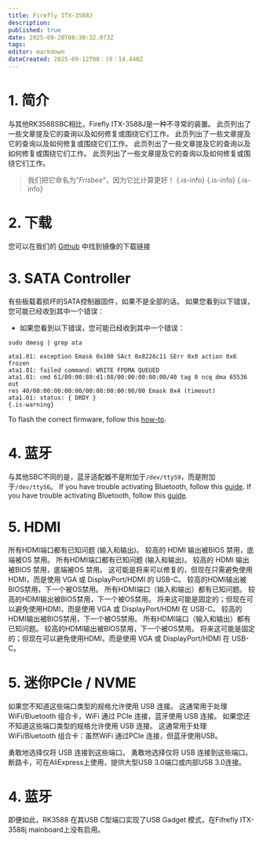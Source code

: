 ```yaml
---
title: Firefly ITX-3588J
description:
published: true
date: 2025-09-28T08:30:32.073Z
tags:
editor: markdown
dateCreated: 2025-09-12T08：19：14.440Z
---
```


# 1. 简介

与其他RK3588SBC相比，Firefly ITX-3588J是一种不寻常的装置。 此页列出了一些文章提及它的查询以及如何修复或围绕它们工作。 此页列出了一些文章提及它的查询以及如何修复或围绕它们工作。 此页列出了一些文章提及它的查询以及如何修复或围绕它们工作。 此页列出了一些文章提及它的查询以及如何修复或围绕它们工作。

> 我们把它命名为“_Frisbee_”，因为它比计算更好！
> {.is-info}
> {.is-info}
> {.is-info}

# 2. 下载

您可以在我们的 [Github](https://github.com/BredOS/images/releases/latest) 中找到镜像的下载链接

# 3. SATA Controller

有些板载着损坏的SATA控制器固件，如果不是全部的话。
如果您看到以下错误，您可能已经收到其中一个错误：

- 如果您看到以下错误，您可能已经收到其中一个错误：

```
sudo dmesg | grep ata
```

```
ata1.01: exception Emask 0x100 SAct 0x8228c11 SErr 0x0 action 0x6 frozen
ata1.01: failed command: WRITE FPDMA QUEUED
ata1.01: cmd 61/80:00:80:d1:08/00:00:00:00:00/40 tag 0 ncq dma 65536 out
res 40/00:00:00:00:00/00:00:00:00:00/00 Emask 0x4 (timeout)
ata1.01: status: { DRDY }
{.is-warning}
```

To flash the correct firmware, follow this [how-to](/en/ITX-3588J/sata-firmware-fix).

# 4. 蓝牙

与其他SBC不同的是，蓝牙适配器不是附加于`/dev/ttyS9`，而是附加于`/dev/ttyS6`。 If you have trouble activating Bluetooth, follow this [guide](/en/itx-3588j/Bluetooth-Fix). If you have trouble activating Bluetooth, follow this [guide](/en/itx-3588j/Bluetooth-Fix).

# 5. HDMI

所有HDMI端口都有已知问题 (输入和输出)。 较高的 HDMI 输出被BIOS 禁用，底端被OS 禁用。 所有HDMI端口都有已知问题 (输入和输出)。 较高的 HDMI 输出被BIOS 禁用，底端被OS 禁用。 这可能是将来可以修复的，但现在只需避免使用HDMI，而是使用 VGA 或 DisplayPort/HDMI 的 USB-C。 较高的HDMI输出被BIOS禁用，下一个被OS禁用。 所有HDMI端口（输入和输出）都有已知问题。 较高的HDMI输出被BIOS禁用，下一个被OS禁用。 将来这可能是固定的；但现在可以避免使用HDMI，而是使用 VGA 或 DisplayPort/HDMI 在 USB-C。 较高的HDMI输出被BIOS禁用，下一个被OS禁用。 所有HDMI端口（输入和输出）都有已知问题。 较高的HDMI输出被BIOS禁用，下一个被OS禁用。 将来这可能是固定的；但现在可以避免使用HDMI，而是使用 VGA 或 DisplayPort/HDMI 在 USB-C。

# 5. 迷你PCIe / NVME

如果您不知道这些端口类型的规格允许使用 USB 连接。 这通常用于处理 WiFi/Bluetooth 组合卡，WiFi 通过 PCIe 连接，蓝牙使用 USB 连接。 如果您还不知道这些端口类型的规格允许使用 USB 连接。 这通常用于处理 WiFi/Bluetooth 组合卡：虽然WiFi 通过PCIe 连接，但蓝牙使用USB。

勇敢地选择仅将 USB 连接到这些端口。 勇敢地选择仅将 USB 连接到这些端口。 断路卡，可在AliExpress上使用，提供大型USB 3.0端口或内部USB 3.0连接。

# 4. 蓝牙

即便如此，RK3588 在其USB C型端口实现了USB Gadget 模式，在Fifrefly ITX-3588j mainboard上没有启用。